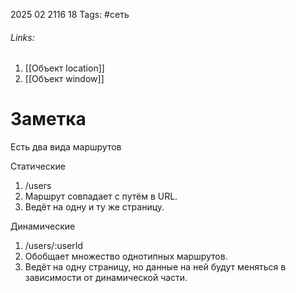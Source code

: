 2025 02 2116 18
Tags: #сеть 
###### Links: 
1) [[Объект location]]
2) [[Объект window]]
# Заметка
Есть два вида маршрутов

Статические 
1) /users 
2) Маршрут совпадает с путём в URL. 
3) Ведёт на одну и ту же страницу.

Динамические 
1) /users/:userId 
2) Обобщает множество однотипных маршрутов. 
3) Ведёт на одну страницу, но данные на ней будут меняться в зависимости от динамической части.